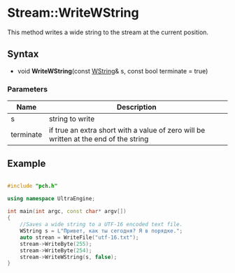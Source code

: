 # Stream::WriteWString #
This method writes a wide string to the stream at the current position.

## Syntax ##
- void **WriteWString**(const [WString](WString.md)& s, const bool terminate = true)

### Parameters ###
| Name | Description |
|---|---|
| s | string to write |
| terminate | if true an extra short with a value of zero will be written at the end of the string |

## Example ##

```c++

#include "pch.h"

using namespace UltraEngine;
 
int main(int argc, const char* argv[])
{
    //Saves a wide string to a UTF-16 encoded text file.
    WString s = L"Привет, как ты сегодня? Я в порядке.";
    auto strean = WriteFile("utf-16.txt");
    stream->WriteByte(255);
    stream->WriteByte(254);
    stream->WriteWString(s, false);
}
```
